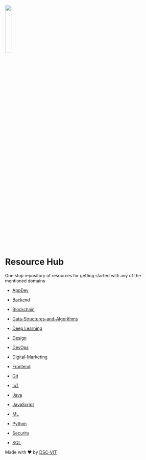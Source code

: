 <img src="static/images/gopher.png" width="20%"/>

# Resource Hub

One stop repository of resources for getting started with any of the mentioned domains


* [AppDev](./Appdev/README.md)

* [Backend](./Backend/README.md)

* [Blockchain](./Blockchain/README.md)

* [Data-Structures-and-Algorithms](./Data-Structures-and-Algorithms/README.md)

* [Deep Learning](./Deep-Learning/README.md)

* [Design](./Design/README.md)

* [DevOps](./DevOps/README.md)

* [Digital-Marketing](./Digital-Marketing/README.md)

* [Frontend](./Frontend/README.md)

* [Git](./Git/README.md)

* [IoT](./IoT/README.md)

* [Java](./Java/README.md)

* [JavaScript](./Javascript/README.md)

* [ML](./ML/README.md)

* [Python](./Python/README.md)

* [Security](./Security/README.md)

* [SQL](./SQL/README.md)


Made with :heart: by [DSC-VIT](https://github.com/GDGVIT)
